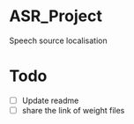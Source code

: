 # ASR_Project
Speech source localisation

# Todo
- [ ] Update readme
- [ ] share the link of weight files
